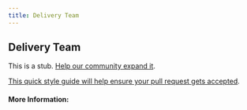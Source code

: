 ```yaml
---
title: Delivery Team
---
```


## Delivery Team

This is a stub. [Help our community expand it](https://github.com/freecodecamp/guides/tree/master/src/pages/articles/agile/delivery-team/index.md).

[This quick style guide will help ensure your pull request gets accepted](https://github.com/freeCodeCamp/guides/blob/master/README.md).

<!-- The article goes here, in GitHub-flavored Markdown. Feel free to add YouTube videos, images, and CodePen/JSBin embeds  -->

#### More Information:
<!-- Please add any articles you think might be helpful to read before writing the article -->


